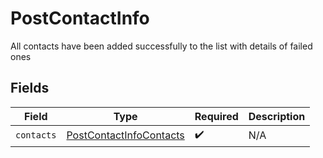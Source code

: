 # PostContactInfo

All contacts have been added successfully to the list with details of failed ones


## Fields

| Field                                                                     | Type                                                                      | Required                                                                  | Description                                                               |
| ------------------------------------------------------------------------- | ------------------------------------------------------------------------- | ------------------------------------------------------------------------- | ------------------------------------------------------------------------- |
| `contacts`                                                                | [PostContactInfoContacts](../../models/shared/postcontactinfocontacts.md) | :heavy_check_mark:                                                        | N/A                                                                       |